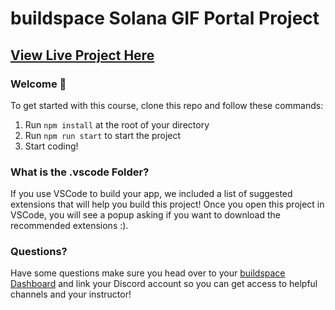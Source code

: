 # buildspace Solana GIF Portal Project

## [View Live Project Here](https://gifportalsolana.netlify.app/)

### **Welcome 👋**
To get started with this course, clone this repo and follow these commands:

1. Run `npm install` at the root of your directory
2. Run `npm run start` to start the project
3. Start coding!

### **What is the .vscode Folder?**
If you use VSCode to build your app, we included a list of suggested extensions that will help you build this project! Once you open this project in VSCode, you will see a popup asking if you want to download the recommended extensions :).



### **Questions?**
Have some questions make sure you head over to your [buildspace Dashboard](https://app.buildspace.so/courses/CObd6d35ce-3394-4bd8-977e-cbee82ae07a3) and link your Discord account so you can get access to helpful channels and your instructor!

